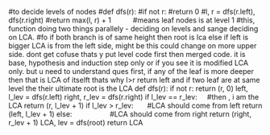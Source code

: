 #to decide levels of nodes
#def dfs(r):
#if not r:
#return 0
#l, r = dfs(r.left), dfs(r.right)
#return max(l, r) + 1            #means leaf nodes is at level 1
#this, function doing two things parallely - deciding on levels and sange deciding on LCA.
#fo if both branch is of same height then root is lca else if left is bigger LCA is from the left side, might be this could change on more upper side. dont get cofuse thats y put level code first then merged code. it is base, hypothesis and induction step only or if you see it is modified LCA only. but u need to understand ques first, if any of the leaf is more deeper then that is LCA of itselft thats why l>r return left and if two leaf are at same level the their ultimate root is the LCA
def dfs(r):
if not r:
return (r, 0)
left, l_lev = dfs(r.left)
right, r_lev = dfs(r.right)
if l_lev == r_lev:      #then , i am the  LCA
return (r, l_lev + 1)
if l_lev > r_lev:       #LCA should come from left
return (left, l_lev + 1)
else:                   #LCA should come from right
return (right, r_lev + 1)
LCA, lev = dfs(root)
return LCA